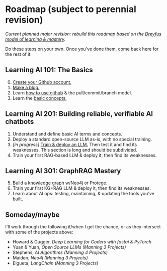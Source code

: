 # Roadmap (subject to perennial revision)

*Current planned major revision: rebuild this roadmap based on the [Dreyfus model of learning & mastery](https://en.wikipedia.org/wiki/Dreyfus_model_of_skill_acquisition).*

Do these steps on your own. Once you've done them, come back here for the rest of it:

## Learning AI 101: The Basics

0. [Create your Github account.](https://github.com/)
1. [Make a blog.](/makeablog.md)
2. Learn [how to use github](https://www.freecodecamp.org/news/guide-to-git-github-for-beginners-and-experienced-devs/) & the pull/commit/branch model.
3. Learn the [basic concepts.](/basiconcepts.md)

## Learning AI 201: Building reliable, verifiable AI chatbots

1. Understand and define basic AI terms and concepts.
2. Deploy a standard open-source LLM as-is, with no special training.
3. *[in progress]* [Train & deploy an LLM.](/simpleLLM.md) Then test it and find its weaknesses. This section is long and should be subdivided.
4. Train your first RAG-based LLM & deploy it; then find its weaknesses.

## Learning AI 301: GraphRAG Mastery

5. Build a [knowledge graph](/Projects/Knowledge_Graphs/kg_intro.md) w/Neo4j or Protege.
6. Train your first KG+RAG LLM & deploy it, then find its weaknesses.
7. Learn about AI ops: testing, maintaining, & updating the tools you've built.

## Someday/maybe ##

I'll work through the following if/when I get the chance, or as they intersect with some of the projects above:

- Howard & Gugger, *Deep Learning for Coders with fastai & PyTorch*
- Yuan & Yuan, *Open Source LLMs (Manning 3 Projects)*
- Stephens, *AI Algorithms (Manning 4 Projects)*
- Maiden, *Neo4j (Manning 3 Projects)*
- Elgueta, *LangChain (Manning 3 Projects)*